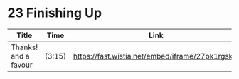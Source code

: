 # 23 Finishing Up

Title | Time | Link
---|---|---
Thanks! and a favour | (3:15) | https://fast.wistia.net/embed/iframe/27pk1rgskm

